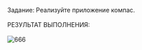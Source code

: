 Задание: 
Реализуйте приложение компас.
<br><br>РЕЗУЛЬТАТ ВЫПОЛНЕНИЯ:<br><br>
![666](https://github.com/pirocsilin/educational/assets/97364957/f807e922-64cc-48b0-a665-b96820e9a1c0)
